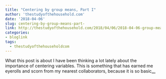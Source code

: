 ```yaml
---
title: "Centering by group means, Part I"
author: 'thestudyofthehousehold.com'
date: '2018-04-06'
slug: centering-by-group-means-part-
link: http://thestudyofthehousehold.com/2018/04/06/2018-04-06-group-mean-variables/
categories:
- bloglink
tags:
  - thestudyofthehouseholdcom
---
```


What this post is about I have been thinking a lot lately about the importance of centering variables. This is something that has earned me eyerolls and scorn from my nearest collaborators, because it is so basic[... <i class="fas fa-external-link-alt"></i>](http://thestudyofthehousehold.com/2018/04/06/2018-04-06-group-mean-variables/)

